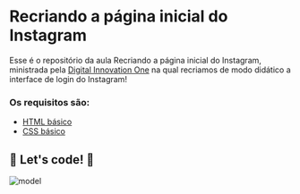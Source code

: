 # Recriando a página inicial do Instagram

Esse é o repositório da aula Recriando a página inicial do Instagram, ministrada pela [Digital Innovation One](https://www.dio.me) na qual recriamos de modo didático a interface de login do Instagram!

### Os requisitos são:

* [HTML básico](https://www.w3schools.com/html/)
* [CSS básico](https://developer.mozilla.org/pt-BR/docs/Web/CSS)

## 🚀 Let's code! 🚀

![model](https://user-images.githubusercontent.com/103599866/175651541-7e121b33-91af-4da5-899b-ad9bdec3f7ca.png)